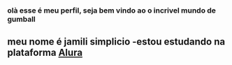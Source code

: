 ### olà esse é meu perfil, seja bem vindo ao o incrivel mundo de gumball

meu nome é jamili simplicio
-estou estudando na plataforma [Alura](https://cursos.alura.com.br/loginForm?logout)
-








  
